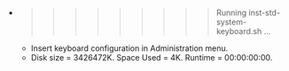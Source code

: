 * >>>>>>>>> Running inst-std-system-keyboard.sh ...
  * Insert keyboard configuration in Administration menu.
  * Disk size = 3426472K. Space Used = 4K. Runtime = 00:00:00:00.
